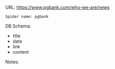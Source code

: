 URL: https://www.pgbank.com/who-we-are/news

    Spider name: pgbank

DB Schema:
- title
- date
- link
- content

Notes: